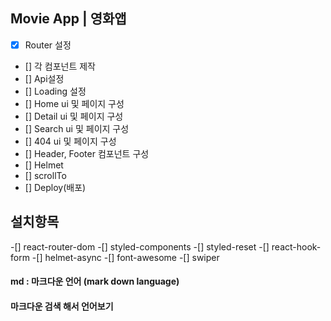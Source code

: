 ## Movie App | 영화앱
- [x] Router 설정
- [] 각 컴포넌트 제작
- [] Api설정
- [] Loading 설정
- [] Home ui 및 페이지 구성
- [] Detail ui 및 페이지 구성
- [] Search ui 및 페이지 구성
- [] 404 ui 및 페이지 구성
- [] Header, Footer  컴포넌트 구성 
- [] Helmet 
- [] scrollTo 
- [] Deploy(배포) 

## 설치항목 
-[] react-router-dom
-[] styled-components
-[] styled-reset
-[] react-hook-form
-[] helmet-async
-[] font-awesome
-[] swiper

#### md : 마크다운 언어 (mark down language)
#### 마크다운 검색 해서 언어보기